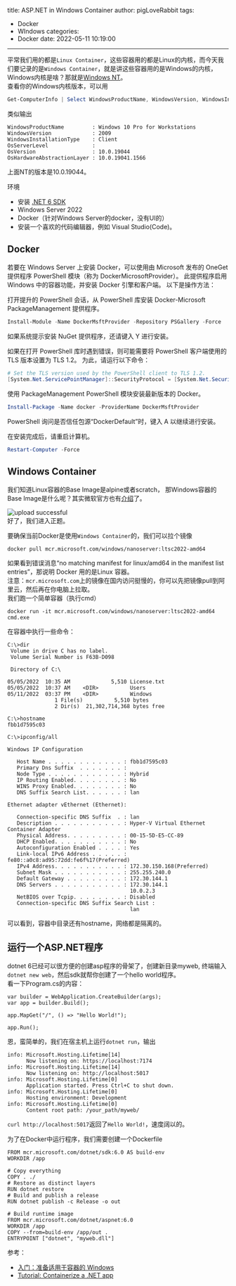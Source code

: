 title: ASP.NET in Windows Container
author: pigLoveRabbit
tags:
  - Docker
  - WIndows
categories:
  - Docker
date: 2022-05-11 10:19:00
---
平常我们用的都是`Linux Container`，这些容器用的都是Linux的内核，而今天我们要记录的是`Windows Container`，就是讲这些容器用的是Windows的内核，Windows内核是啥？那就是[Windows NT](https://zh.m.wikipedia.org/zh-hans/Windows_NT)。  
查看你的Windows内核版本，可以用
```PowerShell
Get-ComputerInfo | Select WindowsProductName, WindowsVersion, WindowsInstallationType, OsServerLevel, OsVersion, OsHardwareAbstractionLayer
```
类似输出
```
WindowsProductName         : Windows 10 Pro for Workstations
WindowsVersion             : 2009
WindowsInstallationType    : Client
OsServerLevel              :
OsVersion                  : 10.0.19044
OsHardwareAbstractionLayer : 10.0.19041.1566
```
上面NT的版本是10.0.19044。

环境  
* 安装 [.NET 6 SDK](https://dotnet.microsoft.com/en-us/download/dotnet/6.0)
* Windows Server 2022
* Docker（针对Windows Server的docker，没有UI的）
* 安装一个喜欢的代码编辑器，例如 Visual Studio(Code)。

<!-- more -->

## Docker
若要在 Windows Server 上安装 Docker，可以使用由 Microsoft 发布的 OneGet 提供程序 PowerShell 模块（称为 DockerMicrosoftProvider）。 此提供程序启用 Windows 中的容器功能，并安装 Docker 引擎和客户端。 以下是操作方法：  

打开提升的 PowerShell 会话，从 PowerShell 库安装 Docker-Microsoft PackageManagement 提供程序。

```PowerShell
Install-Module -Name DockerMsftProvider -Repository PSGallery -Force
```
如果系统提示安装 NuGet 提供程序，还请键入 Y 进行安装。  

如果在打开 PowerShell 库时遇到错误，则可能需要将 PowerShell 客户端使用的 TLS 版本设置为 TLS 1.2。 为此，请运行以下命令：

```PowerShell
# Set the TLS version used by the PowerShell client to TLS 1.2.
[System.Net.ServicePointManager]::SecurityProtocol = [System.Net.SecurityProtocolType]::Tls12;
```
使用 PackageManagement PowerShell 模块安装最新版本的 Docker。  

```PowerShell
Install-Package -Name docker -ProviderName DockerMsftProvider
```
PowerShell 询问是否信任包源“DockerDefault”时，键入 A 以继续进行安装。  

在安装完成后，请重启计算机。

```PowerShell
Restart-Computer -Force
```

## Windows Container
我们知道Linux容器的Base Image是alpine或者scratch， 那Windows容器的Base Image是什么呢？其实微软官方也有[介绍](https://docs.microsoft.com/en-us/virtualization/windowscontainers/manage-containers/container-base-images)了。  

![upload successful](/images/windows_base_image.png)  
好了，我们进入正题。  

要确保当前Docker是使用`Windows Container`的，我们可以拉个镜像
```
docker pull mcr.microsoft.com/windows/nanoserver:ltsc2022-amd64
```
如果看到错误消息“no matching manifest for linux/amd64 in the manifest list entries”，那说明 Docker 用的是Linux 容器。   
注意：`mcr.microsoft.com`上的镜像在国内访问挺慢的，你可以先把镜像pull到阿里云，然后再在你电脑上拉取。  
我们跑一个简单容器（执行cmd）
```
docker run -it mcr.microsoft.com/windows/nanoserver:ltsc2022-amd64  cmd.exe
```
在容器中执行一些命令：
```
C:\>dir
 Volume in drive C has no label.
 Volume Serial Number is F63B-D098

 Directory of C:\

05/05/2022  10:35 AM             5,510 License.txt
05/05/2022  10:37 AM    <DIR>          Users
05/11/2022  03:37 PM    <DIR>          Windows
               1 File(s)          5,510 bytes
               2 Dir(s)  21,302,714,368 bytes free
               
C:\>hostname
fbb1d7595c03

C:\>ipconfig/all

Windows IP Configuration

   Host Name . . . . . . . . . . . . : fbb1d7595c03
   Primary Dns Suffix  . . . . . . . :
   Node Type . . . . . . . . . . . . : Hybrid
   IP Routing Enabled. . . . . . . . : No
   WINS Proxy Enabled. . . . . . . . : No
   DNS Suffix Search List. . . . . . : lan

Ethernet adapter vEthernet (Ethernet):

   Connection-specific DNS Suffix  . : lan
   Description . . . . . . . . . . . : Hyper-V Virtual Ethernet Container Adapter
   Physical Address. . . . . . . . . : 00-15-5D-E5-CC-89
   DHCP Enabled. . . . . . . . . . . : No
   Autoconfiguration Enabled . . . . : Yes
   Link-local IPv6 Address . . . . . : fe80::a0c8:ad95:72dd:fe6f%17(Preferred)
   IPv4 Address. . . . . . . . . . . : 172.30.150.168(Preferred)
   Subnet Mask . . . . . . . . . . . : 255.255.240.0
   Default Gateway . . . . . . . . . : 172.30.144.1
   DNS Servers . . . . . . . . . . . : 172.30.144.1
                                       10.0.2.3
   NetBIOS over Tcpip. . . . . . . . : Disabled
   Connection-specific DNS Suffix Search List :
                                       lan
```
可以看到，容器中目录还有hostname，网络都是隔离的。  


## 运行一个ASP.NET程序
dotnet 6已经可以很方便的创建asp程序的骨架了，创建新目录myweb, 终端输入`dotnet new web`，然后sdk就帮你创建了一个hello world程序。  
看一下Program.cs的内容：
```
var builder = WebApplication.CreateBuilder(args);
var app = builder.Build();

app.MapGet("/", () => "Hello World!");

app.Run();
```
恩，蛮简单的，我们在宿主机上运行`dotnet run`，输出
```
info: Microsoft.Hosting.Lifetime[14]
      Now listening on: https://localhost:7174
info: Microsoft.Hosting.Lifetime[14]
      Now listening on: http://localhost:5017
info: Microsoft.Hosting.Lifetime[0]
      Application started. Press Ctrl+C to shut down.
info: Microsoft.Hosting.Lifetime[0]
      Hosting environment: Development
info: Microsoft.Hosting.Lifetime[0]
      Content root path: /your_path/myweb/
```
`curl http://localhost:5017`返回了`Hello World!`，速度阔以的。  


为了在Docker中运行程序，我们需要创建一个Dockerfile
```
FROM mcr.microsoft.com/dotnet/sdk:6.0 AS build-env
WORKDIR /app

# Copy everything
COPY . ./
# Restore as distinct layers
RUN dotnet restore
# Build and publish a release
RUN dotnet publish -c Release -o out

# Build runtime image
FROM mcr.microsoft.com/dotnet/aspnet:6.0
WORKDIR /app
COPY --from=build-env /app/out .
ENTRYPOINT ["dotnet", "myweb.dll"]
```




参考：
* [入门：准备适用于容器的 Windows](https://docs.microsoft.com/zh-cn/virtualization/windowscontainers/quick-start/set-up-environment?tabs=Windows-Server)
* [Tutorial: Containerize a .NET app](https://docs.microsoft.com/en-us/dotnet/core/docker/build-container?tabs=windows)